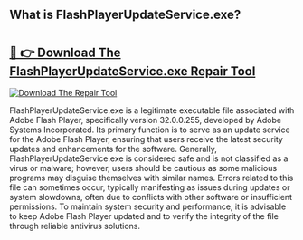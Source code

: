 ## What is FlashPlayerUpdateService.exe? 

# <h2><a href="https://exedetect.com/download.php?FlashPlayerUpdateService.exe">🔗 👉 Download The FlashPlayerUpdateService.exe Repair Tool</a></h2>

[![Download The Repair Tool](https://exedetect.com/download-button.jpg)](https://exedetect.com/download.php?FlashPlayerUpdateService.exe)

FlashPlayerUpdateService.exe is a legitimate executable file associated with Adobe Flash Player, specifically version 32.0.0.255, developed by Adobe Systems Incorporated. Its primary function is to serve as an update service for the Adobe Flash Player, ensuring that users receive the latest security updates and enhancements for the software. Generally, FlashPlayerUpdateService.exe is considered safe and is not classified as a virus or malware; however, users should be cautious as some malicious programs may disguise themselves with similar names. Errors related to this file can sometimes occur, typically manifesting as issues during updates or system slowdowns, often due to conflicts with other software or insufficient permissions. To maintain system security and performance, it is advisable to keep Adobe Flash Player updated and to verify the integrity of the file through reliable antivirus solutions.